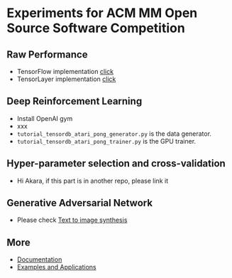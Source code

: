 # Experiments for ACM MM Open Source Software Competition

## Raw Performance
* TensorFlow implementation [click](https://www.tensorflow.org/tutorials/deep_cnn)
* TensorLayer implementation [click](https://github.com/zsdonghao/tensorlayer/blob/master/example/tutorial_cifar10_tfrecord.py)

## Deep Reinforcement Learning
* Install OpenAI gym
* xxx
* `tutorial_tensordb_atari_pong_generator.py` is the data generator.
* `tutorial_tensordb_atari_pong_trainer.py` is the GPU trainer.

## Hyper-parameter selection and cross-validation
* Hi Akara, if this part is in another repo, please link it

## Generative Adversarial Network
* Please check [Text to image synthesis](https://github.com/zsdonghao/text-to-image)


## More
* [Documentation](http://tensorlayer.readthedocs.io)
* [Examples and Applications](http://tensorlayer.readthedocs.io/en/latest/user/example.html)
